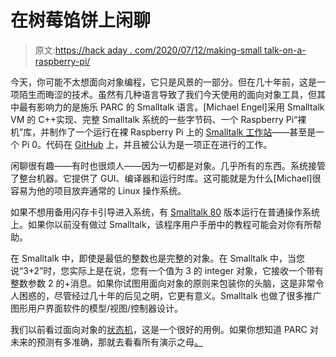 # 在树莓馅饼上闲聊

> 原文:[https://hack aday . com/2020/07/12/making-small talk-on-a-raspberry-pi/](https://hackaday.com/2020/07/12/making-smalltalk-on-a-raspberry-pi/)

今天，你可能不太想面向对象编程，它只是风景的一部分。但在几十年前，这是一项陌生而晦涩的技术。虽然有几种语言导致了我们今天使用的面向对象工具，但其中最有影响力的是施乐 PARC 的 Smalltalk 语言。[Michael Engel]采用 Smalltalk VM 的 C++实现、完整 Smalltalk 系统的一些字节码、一个 Raspberry Pi“裸机”库，并制作了一个运行在裸 Raspberry Pi 上的 [Smalltalk 工作站](https://www.linkedin.com/pulse/relive-part-xerox-parcs-history-smalltalk-80-raspberry-michael-engel/)——甚至是一个 Pi 0。代码在 [GitHub](https://github.com/michaelengel/crosstalk) 上，并且被公认为是一项正在进行的工作。

闲聊很有趣——有时也很烦人——因为一切都是对象。几乎所有的东西。系统接管了整台机器。它提供了 GUI、编译器和运行时库。这可能就是为什么[Michael]很容易为他的项目放弃通常的 Linux 操作系统。

如果不想用备用闪存卡引导进入系统，有 [Smalltalk 80](https://www.gnu.org/software/smalltalk/) 版本运行在普通操作系统上。如果你以前没有做过 Smalltalk，该程序用户手册中的教程可能会对你有所帮助。

在 Smalltalk 中，即使是最低的整数也是完整的对象。在 Smalltalk 中，当您说“3+2”时，您实际上是在说，您有一个值为 3 的 integer 对象，它接收一个带有整数参数 2 的+消息。如果你试图用面向对象的原则来包装你的头脑，这是非常令人困惑的，尽管经过几十年的后见之明，它更有意义。Smalltalk 也做了很多推广图形用户界面软件的模型/视图/控制器设计。

我们以前看过面向对象的[状态机](https://hackaday.com/2015/11/14/object-oriented-state-machine-operating-system-goes-open-source/)，这是一个很好的用例。如果你想知道 PARC 对未来的预测有多准确，那就去看看所有演示之母[。](https://hackaday.com/2019/01/03/retrotechtacular-the-mother-of-all-demos-50-years-on/)